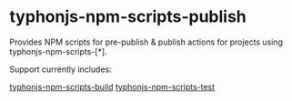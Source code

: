 # typhonjs-npm-scripts-publish
Provides NPM scripts for pre-publish & publish actions for projects using typhonjs-npm-scripts-[*].

Support currently includes:

[typhonjs-npm-scripts-build](https://github.com/typhonjs-node-npm/typhonjs-npm-scripts-build)
[typhonjs-npm-scripts-test](https://github.com/typhonjs-node-npm/typhonjs-npm-scripts-test)
